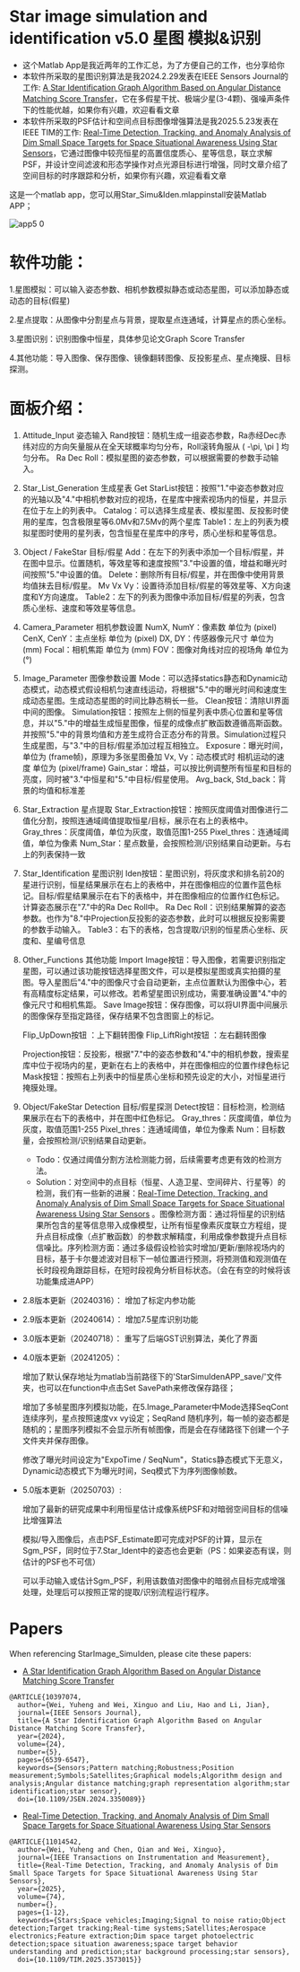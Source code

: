 # Star image simulation and identification v5.0 星图 模拟&识别 
	
*	这个Matlab App是我近两年的工作汇总，为了方便自己的工作，也分享给你
*	本软件所采取的星图识别算法是我2024.2.29发表在IEEE Sensors Journal的工作: [A Star Identification Graph Algorithm Based on Angular Distance Matching Score Transfer](https://doi.org/10.1109/JSEN.2024.3350089)，它在多假星干扰、极端少星(3-4颗)、强噪声条件下的性能优越，如果你有兴趣，欢迎看看文章
*	本软件所采取的PSF估计和空间点目标图像增强算法是我2025.5.23发表在IEEE TIM的工作: [Real-Time Detection, Tracking, and Anomaly Analysis of Dim Small Space Targets for Space Situational Awareness Using Star Sensors](https://ieeexplore.ieee.org/document/11014542)，它通过图像中较亮恒星的高置信度质心、星等信息，联立求解PSF，并设计空间滤波和形态学操作对点光源目标进行增强，同时文章介绍了空间目标的时序跟踪和分析，如果你有兴趣，欢迎看看文章


 这是一个matlab app，您可以用Star_Simu&Iden.mlappinstall安装Matlab APP；
	
![app5 0](https://github.com/user-attachments/assets/bfdf6e83-1a50-4879-a1c8-c049276e745c)


# 软件功能：

1.星图模拟：可以输入姿态参数、相机参数模拟静态或动态星图，可以添加静态或动态的目标(假星)

2.星点提取：从图像中分割星点与背景，提取星点连通域，计算星点的质心坐标。

3.星图识别：识别图像中恒星，具体参见论文Graph Score Transfer

4.其他功能：导入图像、保存图像、镜像翻转图像、反投影星点、星点掩膜、目标探测。

# 面板介绍：

1. Attitude_Input 姿态输入
	Rand按钮：随机生成一组姿态参数，Ra赤经Dec赤纬对应的方向矢量服从在全天球概率均匀分布，Roll滚转角服从 ( -\pi, \pi ] 均匀分布。
	Ra Dec Roll：模拟星图的姿态参数，可以根据需要的参数手动输入。

2. Star_List_Generation 生成星表
	Get StarList按钮：按照"1."中姿态参数对应的光轴以及"4."中相机参数对应的视场，在星库中搜索视场内的恒星，并显示在位于左上的列表中。
	Catalog：可以选择生成星表、模拟星图、反投影时使用的星库，包含极限星等6.0Mv和7.5Mv的两个星库
	Table1：左上的列表为模拟星图时使用的星列表，包含恒星在星库中的序号，质心坐标和星等信息。

3. Object / FakeStar 目标/假星
	Add：在左下的列表中添加一个目标/假星，并在图中显示。位置随机，等效星等和速度按照"3."中设置的值，增益和曝光时间按照"5."中设置的值。
	Delete：删除所有目标/假星，并在图像中使用背景均值抹去目标/假星。
	Mv Vx Vy：设置待添加目标/假星的等效星等、X方向速度和Y方向速度。
	Table2：左下的列表为图像中添加目标/假星的列表，包含质心坐标、速度和等效星等信息。

4. Camera_Parameter 相机参数设置
	NumX, NumY：像素数 单位为 (pixel)
	CenX, CenY：主点坐标 单位为 (pixel)
	DX, DY：传感器像元尺寸 单位为 (mm)
	Focal：相机焦距 单位为 (mm)
	FOV：图像对角线对应的视场角 单位为 (°)

5. Image_Parameter 图像参数设置
	Mode：可以选择statics静态和Dynamic动态模式，动态模式假设相机匀速直线运动，将根据"5."中的曝光时间和速度生成动态星图。生成动态星图的时间比静态稍长一些。
	Clean按钮：清除UI界面中间的图像。
	Simulation按钮：按照左上侧的恒星列表中质心位置和星等信息，并以"5."中的增益生成恒星图像，恒星的成像点扩散函数遵循高斯函数。并按照"5."中的背景均值和方差生成符合正态分布的背景。Simulation过程只生成星图，与"3."中的目标/假星添加过程互相独立。
	Exposure：曝光时间，单位为 (frame帧)，原理为多张星图叠加
	Vx, Vy：动态模式时 相机运动的速度 单位为 (pixel/frame)
	Gain_star：增益，可以按比例调整所有恒星和目标的亮度，同时被"3."中恒星和"5."中目标/假星使用。
	Avg_back, Std_back：背景的均值和标准差

6. Star_Extraction 星点提取
	Star_Extraction按钮：按照灰度阈值对图像进行二值化分割，按照连通域阈值提取恒星/目标，展示在右上的表格中。
	Gray_thres：灰度阈值，单位为灰度，取值范围1-255
	Pixel_thres：连通域阈值，单位为像素
	Num_Star：星点数量，会按照检测/识别结果自动更新。与右上的列表保持一致

7. Star_Identification 星图识别
	Iden按钮：星图识别，将灰度求和排名前20的星进行识别，恒星结果展示在右上的表格中，并在图像相应的位置作蓝色标记。目标/假星结果展示在右下的表格中，并在图像相应的位置作红色标记。计算姿态展示在"7."中的Ra Dec Roll中。
	Ra Dec Roll：识别结果解算的姿态参数。也作为"8."中Projection反投影的姿态参数，此时可以根据反投影需要的参数手动输入。
	Table3：右下的表格，包含提取/识别的恒星质心坐标、灰度和、星编号信息
	
8. Other_Functions 其他功能
	Import Image按钮：导入图像，若需要识别指定星图，可以通过该功能按钮选择星图文件，可以是模拟星图或真实拍摄的星图。导入星图后"4."中的图像尺寸会自动更新，主点位置默认为图像中心，若有高精度标定结果，可以修改。若希望星图识别成功，需要准确设置"4."中的像元尺寸和相机焦距。
	Save Image按钮：保存图像，可以将UI界面中间展示的图像保存至指定路径，保存结果不包含图窗上的标记。
	
	Flip_UpDown按钮 ：上下翻转图像
	Flip_LiftRight按钮 ：左右翻转图像

	Projection按钮：反投影，根据"7."中的姿态参数和"4."中的相机参数，搜索星库中位于视场内的星，更新在右上的表格中，并在图像相应的位置作绿色标记
	Mask按钮：按照右上列表中的恒星质心坐标和预先设定的大小，对恒星进行掩膜处理。

9. Object/FakeStar Detection 目标/假星探测
	Detect按钮：目标检测，检测结果展示在右下的表格中，并在图中红色标记。
	Gray_thres：灰度阈值，单位为灰度，取值范围1-255
	Pixel_thres：连通域阈值，单位为像素
	Num：目标数量，会按照检测/识别结果自动更新。

	* Todo：仅通过阈值分割方法检测能力弱，后续需要考虑更有效的检测方法。
	* Solution：对空间中的点目标（恒星、人造卫星、空间碎片、行星等）的检测，我们有一些新的进展：[Real-Time Detection, Tracking, and Anomaly Analysis of Dim Small Space Targets for Space Situational Awareness Using Star Sensors](https://ieeexplore.ieee.org/document/11014542) 。图像检测方面：通过将恒星的识别结果所包含的星等信息带入成像模型，让所有恒星像素灰度联立方程组，提升点目标成像（点扩散函数）的参数求解精度，利用成像参数提升点目标信噪比。序列检测方面：通过多级假设检验实时增加/更新/删除视场内的目标，基于卡尔曼滤波对目标下一帧位置进行预测，将预测值和观测值在长时段视角跟踪目标，在短时段视角分析目标状态。（会在有空的时候将该功能集成进APP）

* 2.8版本更新（20240316）：
	增加了标定内参功能
 
* 2.9版本更新（20240614）：
	增加7.5星库识别功能

* 3.0版本更新（20240718）：
	重写了后端GST识别算法，美化了界面

* 4.0版本更新（20241205）：
  
	增加了默认保存地址为matlab当前路径下的'StarSimuIdenAPP_save/'文件夹，也可以在function中点击Set SavePath来修改保存路径；

	增加了多帧星图序列模拟功能，在5.Image_Parameter中Mode选择SeqCont连续序列，星点按照速度vx vy设定；SeqRand 随机序列，每一帧的姿态都是随机的；星图序列模拟不会显示所有帧图像，而是会在存储路径下创建一个子文件夹并保存图像。

	修改了曝光时间设定为"ExpoTime / SeqNum"，Statics静态模式下无意义，Dynamic动态模式下为曝光时间，Seq模式下为序列图像帧数。

* 5.0版本更新（20250703）:
  
	增加了最新的研究成果中利用恒星估计成像系统PSF和对暗弱空间目标的信噪比增强算法

	模拟/导入图像后，点击PSF_Estimate即可完成对PSF的计算，显示在Sgm_PSF，同时位于7.Star_Ident中的姿态也会更新（PS：如果姿态有误，则估计的PSF也不可信）

	可以手动输入或估计Sgm_PSF，利用该数值对图像中的暗弱点目标完成增强处理，处理后可以按照正常的提取/识别流程运行程序。

# Papers

When referencing StarImage_SimuIden, please cite these papers:

* [A Star Identification Graph Algorithm Based on Angular Distance Matching Score Transfer](https://ieeexplore.ieee.org/abstract/document/10397074)
```
@ARTICLE{10397074,
  author={Wei, Yuheng and Wei, Xinguo and Liu, Hao and Li, Jian},
  journal={IEEE Sensors Journal}, 
  title={A Star Identification Graph Algorithm Based on Angular Distance Matching Score Transfer}, 
  year={2024},
  volume={24},
  number={5},
  pages={6539-6547},
  keywords={Sensors;Pattern matching;Robustness;Position measurement;Symbols;Satellites;Graphical models;Algorithm design and analysis;Angular distance matching;graph representation algorithm;star identification;star sensor},
  doi={10.1109/JSEN.2024.3350089}}
```
* [Real-Time Detection, Tracking, and Anomaly Analysis of Dim Small Space Targets for Space Situational Awareness Using Star Sensors](https://ieeexplore.ieee.org/document/11014542)
```
@ARTICLE{11014542,
  author={Wei, Yuheng and Chen, Qian and Wei, Xinguo},
  journal={IEEE Transactions on Instrumentation and Measurement}, 
  title={Real-Time Detection, Tracking, and Anomaly Analysis of Dim Small Space Targets for Space Situational Awareness Using Star Sensors}, 
  year={2025},
  volume={74},
  number={},
  pages={1-12},
  keywords={Stars;Space vehicles;Imaging;Signal to noise ratio;Object detection;Target tracking;Real-time systems;Satellites;Aerospace electronics;Feature extraction;Dim space target photoelectric detection;space situation awareness;space target behavior understanding and prediction;star background processing;star sensors},
  doi={10.1109/TIM.2025.3573015}}
```
